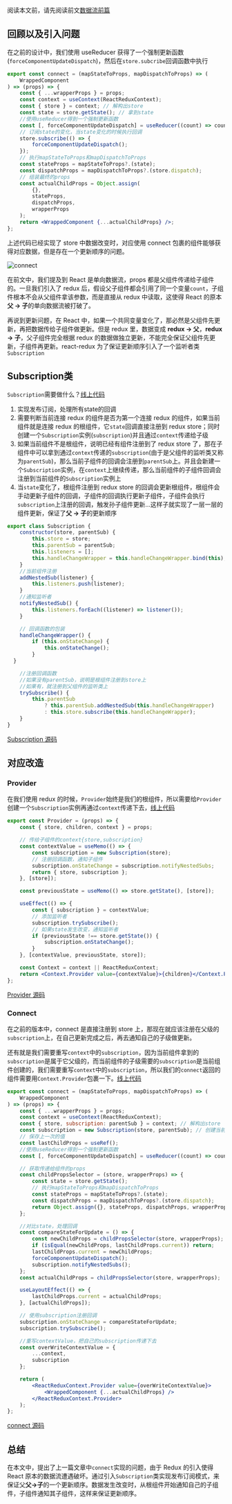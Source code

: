 阅读本文前，请先阅读前文[数据流前篇](https://github.com/Smallnuo/roadMap/blob/main/React/%E5%86%8D%E8%B0%88connect%E8%AE%BE%E8%AE%A1.md)

## 回顾以及引入问题

在之前的设计中，我们使用 useReducer 获得了一个强制更新函数(`forceComponentUpdateDispatch`)，然后在`store.subcribe`回调函数中执行

```jsx
export const connect = (mapStateToProps, mapDispatchToProps) => (
    WrappedComponent
) => (props) => {
    const { ...wrapperProps } = props;
    const context = useContext(ReactReduxContext);
    const { store } = context; // 解构出store
    const state = store.getState(); // 拿到state
    //使用useReducer得到一个强制更新函数
    const [, forceComponentUpdateDispatch] = useReducer((count) => count + 1, 0);
    // 订阅state的变化，当state变化的时候执行回调
    store.subscribe(() => {
        forceComponentUpdateDispatch();
    });
    // 执行mapStateToProps和mapDispatchToProps
    const stateProps = mapStateToProps?.(state);
    const dispatchProps = mapDispatchToProps?.(store.dispatch);
    // 组装最终的props
    const actualChildProps = Object.assign(
        {},
        stateProps,
        dispatchProps,
        wrapperProps
    );
    return <WrappedComponent {...actualChildProps} />;
};
```

上述代码已经实现了 store 中数据改变时，对应使用 connect 包裹的组件能够获得对应数据，但是存在一个更新顺序的问题。

![connect](https://user-images.githubusercontent.com/38368040/161436788-83925945-4c39-4257-9285-74675e8e6754.png)

在前文中，我们提及到 React 是单向数据流，props 都是父组件传递给子组件的。一旦我们引入了 redux 后，假设父子组件都会引用了同一个变量`count`，子组件根本不会从父组件拿该参数，而是直接从 redux 中读取，这使得 React 的原本**父 → 子**的单向数据流被打破了。

再说到更新问题，在 React 中，如果一个共同变量变化了，那必然是父组件先更新，再把数据传给子组件做更新。但是 redux 里，数据变成 **redux → 父**，**redux → 子**，父子组件完全根据 redux 的数据做独立更新，不能完全保证父组件先更新，子组件再更新。react-redux 为了保证更新顺序引入了一个监听者类`Subscription`

## Subscription类

`Subscription`需要做什么？[线上代码](https://github.com/LuckyFBB/Front-End-Examples/blob/main/upgrade-connect/src/react-redux/Subscription.js)

1. 实现发布订阅，处理所有state的回调
2. 需要判断当前连接 redux 的组件是否为第一个连接 redux 的组件，如果当前组件就是连接 redux 的根组件，它`state`回调直接注册到 redux store；同时创建一个`Subscription`实例(`subscription`)并且通过`context`传递给子级
3. 如果当前组件不是根组件，说明已经有组件注册到了 redux store 了，那在子组件中可以拿到通过`context`传递的`subscription`(由于是父组件的监听类又称为`parentSub`)，那么当前子组件的回调会注册到`parentSub`上。并且会新建一个`Subscription`实例，在`context`上继续传递，那么当前组件的子组件回调会注册到当前组件的`Subscription`实例上
4. 当`state`变化了，根组件注册到 redux store 的回调会更新根组件，根组件会手动更新子组件的回调，子组件的回调执行更新子组件，子组件会执行`subscription`上注册的回调，触发孙子组件更新...这样子就实现了一层一层的组件更新，保证了**父 → 子**的更新顺序

```jsx
export class Subscription {
    constructor(store, parentSub) {
        this.store = store;
        this.parentSub = parentSub;
        this.listeners = [];
        this.handleChangeWrapper = this.handleChangeWrapper.bind(this);
    }
    //当前组件注册
    addNestedSub(listener) {
        this.listeners.push(listener);
    }
    //通知监听者
    notifyNestedSub() {
        this.listeners.forEach((listener) => listener());
    }

    // 回调函数的包装
    handleChangeWrapper() {
        if (this.onStateChange) {
            this.onStateChange();
        }
  }

    //注册回调函数
    //如果没有parentSub，说明是根组件注册到store上
    //如果有，就注册到父组件的监听类上
    trySubscribe() {
        this.parentSub
            ? this.parentSub.addNestedSub(this.handleChangeWrapper)
            : this.store.subscribe(this.handleChangeWrapper);
    }
}
```

[Subscription 源码](https://github.com/reduxjs/react-redux/blob/v7.2.0/src/utils/Subscription.js#L74)

## 对应改造

### Provider

在我们使用 redux 的时候，`Provider`始终是我们的根组件，所以需要给`Provider`创建一个`Subscription`实例再通过`context`传递下去，[线上代码](https://github.com/LuckyFBB/Front-End-Examples/blob/main/upgrade-connect/src/react-redux/Provider.tsx)

```jsx
export const Provider = (props) => {
    const { store, children, context } = props;

    // 传给子组件的context{store,subscription}
    const contextValue = useMemo(() => {
        const subscription = new Subscription(store);
        // 注册回调函数，通知子组件
        subscription.onStateChange = subscription.notifyNestedSubs;
        return { store, subscription };
    }, [store]);

    const previousState = useMemo(() => store.getState(), [store]);

    useEffect(() => {
        const { subscription } = contextValue;
        // 添加监听者
        subscription.trySubscribe();
        // 如果state发生改变，通知监听者
        if (previousState !== store.getState()) {
            subscription.onStateChange();
        }
    }, [contextValue, previousState, store]);

    const Context = context || ReactReduxContext;
    return <Context.Provider value={contextValue}>{children}</Context.Provider>;
};
```

[Provider 源码](https://github.com/reduxjs/react-redux/blob/v7.2.0/src/components/Provider.js#L6)

### Connect

在之前的版本中，connect 是直接注册到 store 上，那现在就应该注册在父级的`subscription`上，在自己更新完成之后，再去通知自己的子级做更新。

还有就是我们需要重写`context`中的`subscription`，因为当前组件拿到的`subscription`是属于它父级的，而当前组件的子级需要的`subscription`是当前组件创建的，我们需要重写`context`中的`subscription`，所以我们的`connect`返回的组件需要用`Context.Provider`包裹一下。[线上代码](https://github.com/LuckyFBB/Front-End-Examples/blob/main/upgrade-connect/src/react-redux/connect.jsx)

```jsx
export const connect = (mapStateToProps, mapDispatchToProps) => (
    WrappedComponent
) => (props) => {
    const { ...wrapperProps } = props;
    const context = useContext(ReactReduxContext);
    const { store, subscription: parentSub } = context; // 解构出store
    const subscription = new Subscription(store, parentSub); // 创建当前组件的subscription
    // 保存上一次的值
    const lastChildProps = useRef();
    //使用useReducer得到一个强制更新函数
    const [, forceComponentUpdateDispatch] = useReducer((count) => count + 1, 0);

    // 获取传递给组件的props
    const childPropsSelector = (store, wrapperProps) => {
        const state = store.getState();
        // 执行mapStateToProps和mapDispatchToProps
        const stateProps = mapStateToProps?.(state);
        const dispatchProps = mapDispatchToProps?.(store.dispatch);
        return Object.assign({}, stateProps, dispatchProps, wrapperProps);
    };

    //对比state，处理回调
    const compareStateForUpdate = () => {
        const newChildProps = childPropsSelector(store, wrapperProps);
        if (isEqual(newChildProps, lastChildProps.current)) return;
        lastChildProps.current = newChildProps;
        forceComponentUpdateDispatch();
        subscription.notifyNestedSubs();
    };
    const actualChildProps = childPropsSelector(store, wrapperProps);

    useLayoutEffect(() => {
        lastChildProps.current = actualChildProps;
    }, [actualChildProps]);

    // 使用subscription注册回调
    subscription.onStateChange = compareStateForUpdate;
    subscription.trySubscribe();

    //重写contextValue，把自己的subscription传递下去
    const overWriteContextValue = {
        ...context,
        subscription
    };

    return (
        <ReactReduxContext.Provider value={overWriteContextValue}>
            <WrappedComponent {...actualChildProps} />
        </ReactReduxContext.Provider>
    );
};
```

[connect 源码](https://github.com/reduxjs/react-redux/blob/v7.2.0/src/connect/connect.js#L46)

## 总结
在本文中，提出了上一篇文章中`connect`实现的问题，由于 Redux 的引入使得 React 原本的数据流遭遇破坏。通过引入`Subscription`类实现发布订阅模式，来保证父**父→子**的一个更新顺序。数据发生改变时，从根组件开始通知自己的子组件，子组件通知其子组件，这样来保证更新顺序。

